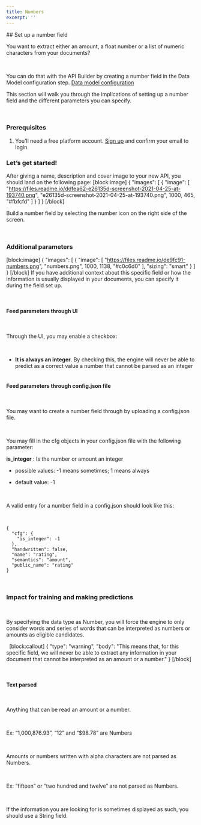 ```yaml
---
title: Numbers
excerpt: ''
---
```

## Set up a number field
 

You want to extract either an amount, a float number or a list of numeric characters from your documents?

 

You can do that with the API Builder by creating a number field in the Data Model configuration step. 
[Data model configuration](doc:data-model-configuration) 
 

This section will walk you through the implications of setting up a number field and the different parameters you can specify.

 

### Prerequisites


1. You’ll need a free platform account. [Sign up](https://platform.mindee.com) and confirm your email to login.


### Let’s get started! 


After giving a name, description and cover image to your new API, you should land on the following page:
[block:image]
{
  "images": [
    {
      "image": [
        "https://files.readme.io/ddfea62-e26135d-screenshot-2021-04-25-at-193740.png",
        "e26135d-screenshot-2021-04-25-at-193740.png",
        1000,
        465,
        "#fbfcfd"
      ]
    }
  ]
}
[/block]
 


Build a number field by selecting the number icon on the right side of the screen.

 

### Additional parameters


[block:image]
{
  "images": [
    {
      "image": [
        "https://files.readme.io/de9fc91-numbers.png",
        "numbers.png",
        1000,
        1138,
        "#c0c6d0"
      ],
      "sizing": "smart"
    }
  ]
}
[/block]
If you have additional context about this specific field or how the information is usually displayed in your documents, you can specify it during the field set up.

 

#### Feed parameters through UI
 

Through the UI, you may enable a checkbox:

 
* **It is always an integer**. By checking this, the engine will never be able to predict as a correct value a number that cannot be parsed as an integer
 
 
#### Feed parameters through config.json file
 

You may want to create a number field through by uploading a config.json file. 

 

You may fill in the cfg objects in your config.json file with the following parameter:



**is_integer** : Is the number or amount an integer

* possible values: -1 means sometimes; 1 means always

* default value: -1

 

A valid entry for a number field in a config.json should look like this:

 
```
{
  "cfg": {
    "is_integer": -1
  },
  "handwritten": false,
  "name": "rating",
  "semantics": "amount",
  "public_name": "rating"
}
```
 
 

### Impact for training and making predictions
 


By specifying the data type as Number, you will force the engine to only consider words and series of words that can be interpreted as numbers or amounts as eligible candidates.

 
[block:callout]
{
  "type": "warning",
  "body": "This means that, for this specific field, we will never be able to extract any information in your document that cannot be interpreted as an amount or a number."
}
[/block]


 

#### Text parsed
 

Anything that can be read an amount or a number.

 

Ex: “1,000,876.93”, “12” and “$98.78” are Numbers

 

Amounts or numbers written with alpha characters are not parsed as Numbers.

 

Ex: “fifteen” or “two hundred and twelve” are not parsed as Numbers.

 

If the information you are looking for is sometimes displayed as such, you should use a String field.

​